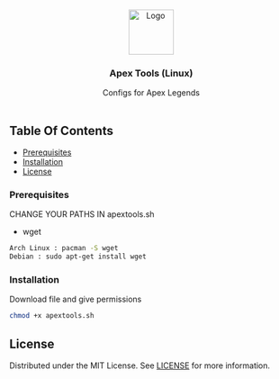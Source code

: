 <br/>
<p align="center">
  <a href="https://github.com/Nyxiie/aio-apex">
    <img src="https://readme.shaankhan.dev/images/logo.png" alt="Logo" width="80" height="80">
  </a>

  <h3 align="center">Apex Tools (Linux)</h3>

  <p align="center">
    Configs for Apex Legends
    <br/>
    <br/>
  </p>
</p>



## Table Of Contents


* [Prerequisites](#prerequisites)
* [Installation](#installation)
* [License](#license)

### Prerequisites
CHANGE YOUR PATHS IN apextools.sh


* wget

```sh
Arch Linux : pacman -S wget
Debian : sudo apt-get install wget
```

### Installation

Download file and give permissions
```sh
chmod +x apextools.sh
```
## License

Distributed under the MIT License. See [LICENSE](https://github.com/Nyxiie/aio-apex/blob/main/LICENSE.md) for more information.
